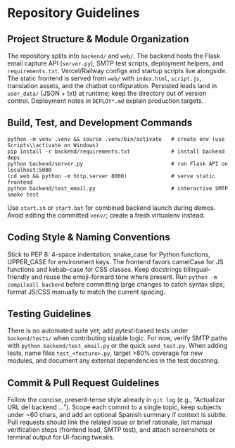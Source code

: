 # Repository Guidelines

## Project Structure & Module Organization
The repository splits into `backend/` and `web/`. The backend hosts the Flask email capture API (`server.py`), SMTP test scripts, deployment helpers, and `requirements.txt`. Vercel/Railway configs and startup scripts live alongside. The static frontend is served from `web/` with `index.html`, `script.js`, translation assets, and the chatbot configuration. Persisted leads land in `user_data/` (JSON + txt) at runtime; keep the directory out of version control. Deployment notes in `DEPLOY*.md` explain production targets.

## Build, Test, and Development Commands
```
python -m venv .venv && source .venv/bin/activate   # create env (use Scripts\\activate on Windows)
pip install -r backend/requirements.txt             # install backend deps
python backend/server.py                            # run Flask API on localhost:5000
(cd web && python -m http.server 8000)              # serve static frontend
python backend/test_email.py                        # interactive SMTP smoke test
```
Use `start.sh` or `start.bat` for combined backend launch during demos. Avoid editing the committed `venv/`; create a fresh virtualenv instead.

## Coding Style & Naming Conventions
Stick to PEP 8: 4-space indentation, snake_case for Python functions, UPPER_CASE for environment keys. The frontend favors camelCase for JS functions and kebab-case for CSS classes. Keep docstrings bilingual-friendly and reuse the emoji-forward tone where present. Run `python -m compileall backend` before committing large changes to catch syntax slips; format JS/CSS manually to match the current spacing.

## Testing Guidelines
There is no automated suite yet; add pytest-based tests under `backend/tests/` when contributing sizable logic. For now, verify SMTP paths with `python backend/test_email.py` or the quick `send_test.py`. When adding tests, name files `test_<feature>.py`, target >80% coverage for new modules, and document any external dependencies in the test docstring.

## Commit & Pull Request Guidelines
Follow the concise, present-tense style already in `git log` (e.g., “Actualizar URL del backend ...”). Scope each commit to a single topic, keep subjects under ~60 chars, and add an optional Spanish summary if context is subtle. Pull requests should link the related issue or brief rationale, list manual verification steps (frontend load, SMTP test), and attach screenshots or terminal output for UI-facing tweaks.
